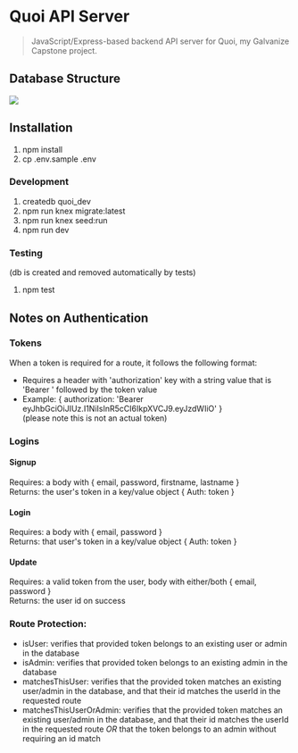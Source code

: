 # Quoi API Server
> JavaScript/Express-based backend API server for Quoi, my Galvanize Capstone project.


## Database Structure

![](./db/quoi-erd.png)

## Installation
1. npm install
2. cp .env.sample .env
### Development
1. createdb quoi_dev
2. npm run knex migrate:latest
3. npm run knex seed:run
4. npm run dev
### Testing
(db is created and removed automatically by tests)
  
1. npm test

## Notes on Authentication
### Tokens
When a token is required for a route, it follows the following format:
* Requires a header with 'authorization' key with a string value that is 'Bearer ' followed by the token value
* Example: { authorization: 'Bearer eyJhbGciOiJIUz.I1NiIsInR5cCI6IkpXVCJ9.eyJzdWIiO' }  
  (please note this is not an actual token)
### Logins
#### Signup
Requires: a body with { email, password, firstname, lastname }  
Returns: the user's token in a key/value object { Auth: token }

#### Login  
Requires: a body with { email, password }  
Returns: that user's token in a key/value object { Auth: token }

#### Update  
Requires: a valid token from the user, body with either/both { email, password }  
Returns: the user id on success

### Route Protection:
* isUser: verifies that provided token belongs to an existing user or admin in the database
* isAdmin: verifies that provided token belongs to an existing admin in the database
* matchesThisUser: verifies that the provided token matches an existing user/admin in the database, and that their id matches the userId in the requested route
* matchesThisUserOrAdmin: verifies that the provided token matches an existing user/admin in the database, and that their id matches the userId in the requested route *OR* that the token belongs to an admin without requiring an id match
